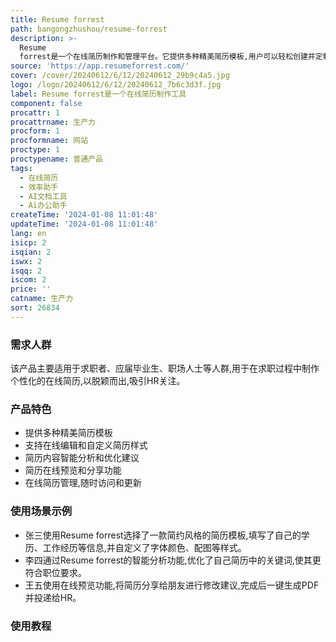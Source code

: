 ```yaml
---
title: Resume forrest
path: bangongzhushou/resume-forrest
description: >-
  Resume
  forrest是一个在线简历制作和管理平台。它提供多种精美简历模板,用户可以轻松创建并定制自己的在线简历。同时它也具有简历分析功能,可以智能分析简历内容并给出建议,帮助用户创建更出众的简历。主要功能包括:简历模板选择、在线编辑、自定义样式、智能分析、简历管理、在线访问和分享等。服务对象包括求职者、应届毕业生、职场人士等。产品定位为简历制作的专业工具,助力用户在求职过程中脱颖而出。
source: 'https://app.resumeforrest.com/'
cover: /cover/20240612/6/12/20240612_29b9c4a5.jpg
logo: /logo/20240612/6/12/20240612_7b6c3d3f.jpg
label: Resume forrest是一个在线简历制作工具
component: false
procattr: 1
procattrname: 生产力
procform: 1
procformname: 网站
proctype: 1
proctypename: 普通产品
tags:
  - 在线简历
  - 效率助手
  - AI文档工具
  - Ai办公助手
createTime: '2024-01-08 11:01:48'
updateTime: '2024-01-08 11:01:48'
lang: en
isicp: 2
isqian: 2
iswx: 2
isqq: 2
iscom: 2
price: ''
catname: 生产力
sort: 26834
---
```




### 需求人群
该产品主要适用于求职者、应届毕业生、职场人士等人群,用于在求职过程中制作个性化的在线简历,以脱颖而出,吸引HR关注。

### 产品特色
- 提供多种精美简历模板
- 支持在线编辑和自定义简历样式
- 简历内容智能分析和优化建议
- 简历在线预览和分享功能
- 在线简历管理,随时访问和更新

### 使用场景示例
- 张三使用Resume forrest选择了一款简约风格的简历模板,填写了自己的学历、工作经历等信息,并自定义了字体颜色、配图等样式。
- 李四通过Resume forrest的智能分析功能,优化了自己简历中的关键词,使其更符合职位要求。
- 王五使用在线预览功能,将简历分享给朋友进行修改建议,完成后一键生成PDF并投递给HR。

### 使用教程


  
